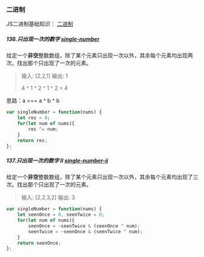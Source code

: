 ### 二进制

JS二进制基础知识： [二进制](https://wangdoc.com/javascript/operators/bit.html)

##### 136.只出现一次的数字 [single-number](https://leetcode-cn.com/problems/single-number/)

给定一个**非空**整数数组，除了某个元素只出现一次以外，其余每个元素均出现两次。找出那个只出现了一次的元素。

> 输入: [2,2,1]
> 输出: 1
>
> 4 ^ 1 ^ 2 ^ 1 ^ 2 = 4

思路：a === a ^ b ^ b   

```js
var singleNumber = function(nums) {
    let res = 0;
    for(let num of nums){
        res ^= num;
    }
    return res;
};
```

##### 137.只出现一次的数字 II  [single-number-ii](https://leetcode-cn.com/problems/single-number-ii/)

给定一个**非空**整数数组，除了某个元素只出现一次以外，其余每个元素均出现了三次。找出那个只出现了一次的元素。

> 输入: [2,2,3,2]
> 输出: 3

```js
var singleNumber = function(nums) {
    let seenOnce = 0, seenTwice = 0;
    for(let num of nums){
        seenOnce = ~seenTwice & (seenOnce ^ num);
        seenTwice = ~seenOnce & (seenTwice ^ num);
    }
    return seenOnce;
};
```

